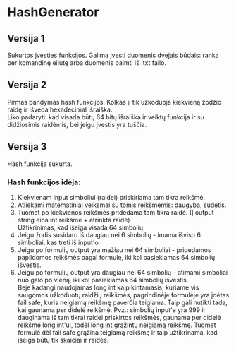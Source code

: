 # HashGenerator  
  
## Versija 1  
Sukurtos įvesties funkcijos. Galima įvesti duomenis dvejais būdais: ranka per komandinę eilutę arba duomenis paimti iš .txt failo.
  
## Versija 2  
Pirmas bandymas hash funkcijos. Kolkas ji tik užkoduoja kiekvieną žodžio raidę ir išveda hexadecimal išraiška.   
Liko padaryti: kad visada būtų 64 bitų išraiška ir veiktų funkcija ir su didžiosimis raidėmis, bei jeigu įvestis yra tuščia.  
  
## Versija 3  
Hash funkcija sukurta.  
### Hash funkcijos idėja:  
1. Kiekvienam input simboliui (raidei) priskiriama tam tikra reikšmė.  
2. Atliekami matematiniai veiksmai su tomis reikšmėmis: daugyba, sudėtis.  
3. Tuomet po kiekvienos reikšmės pridedama tam tikra raidė. (Į output string eina int reikšmė + atrinkta raidė)  
Užtikrinimas, kad išeiga visada 64 simbolių:  
1. Jeigu žodis susidaro iš daugiau nei 6 simbolių - imama išviso 6 simboliai, kas treti iš input'o.  
2. Jeigu po formulių output yra mažiau nei 64 simboliai - pridedamos papildomos reikšmės pagal formulę, iki kol pasiekiamas 64 simbolių išvestis.  
3. Jeigu po formulių output yra daugiau nei 64 simbolių - atimami simboliai nuo galo po vieną, iki kol pasiekiamas 64 simbolių išvestis.  
Beje kadangi naudojamas long int kaip kintamasis, kuriame vis saugomos užkoduotų raidžių reikšmės, pagrindinėje formulėje yra įdėtas fail safe, kuris neigiamą reikšmę paverčia teigiama. Taip gali nutikti tada, kai gaunama per didelė reikšmė. Pvz.: simbolių input'e yra 999 ir dauginama iš tam tikrai raidei priskirtos reikšmės, gaunama per didelė reikšmė long int'ui, todėl long int grąžintų neigiamą reikšmę. Tuomet formulė dėl fail safe grąžina teigiamą reikšmę ir taip užtikrinama, kad išeiga būtų tik skaičiai ir raidės.
